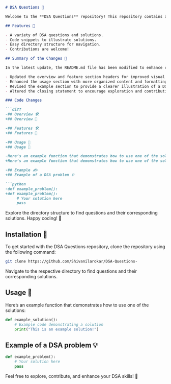 ```markdown
# DSA Questions 🚀

Welcome to the **DSA Questions** repository! This repository contains a collection of Data Structures and Algorithms (DSA) questions and solutions designed to help you strengthen your coding skills. Whether you're preparing for interviews or simply looking to enhance your knowledge, you'll find valuable resources here.

## Features 🌈

- A variety of DSA questions and solutions.
- Code snippets to illustrate solutions.
- Easy directory structure for navigation.
- Contributions are welcome!

## Summary of the Changes 📝

In the latest update, the README.md file has been modified to enhance clarity and presentation. Key changes include:

- Updated the overview and feature section headers for improved visual appeal.
- Enhanced the usage section with more organized content and formatting.
- Revised the example section to provide a clearer illustration of a DSA problem.
- Altered the closing statement to encourage exploration and contribution to the repository.

### Code Changes

```diff
-## Overview 🛠️
+## Overview 🚀

-## Features 🛠️
+## Features 🌈

-## Usage 📖
+## Usage 📖

-Here’s an example function that demonstrates how to use one of the solutions:
+Here’s an example function that demonstrates how to use one of the solutions:

-## Example ✍️
+## Example of a DSA problem 💡

```python
-def example_problem():
+def example_problem():
     # Your solution here
     pass
```

Explore the directory structure to find questions and their corresponding solutions. Happy coding! 🚀

## Installation 🔧

To get started with the DSA Questions repository, clone the repository using the following command:

```bash
git clone https://github.com/Shivanilarokar/DSA-Questions-
```

Navigate to the respective directory to find questions and their corresponding solutions.

## Usage 📖

Here’s an example function that demonstrates how to use one of the solutions:

```python
def example_solution():
    # Example code demonstrating a solution
    print("This is an example solution!")
```

## Example of a DSA problem 💡

```python
def example_problem():
    # Your solution here
    pass
```

Feel free to explore, contribute, and enhance your DSA skills! 🚀
```
